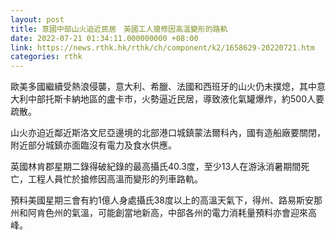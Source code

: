 ```yaml
---
layout: post
title: 意國中部山火迫近民居　英國工人搶修因高溫變形的路軌
date: 2022-07-21 01:34:11.000000000 +08:00
link: https://news.rthk.hk/rthk/ch/component/k2/1658629-20220721.htm
categories: rthk
---
```


歐美多國繼續受熱浪侵襲，意大利、希臘、法國和西班牙的山火仍未撲熄，其中意大利中部托斯卡納地區的盧卡市，火勢逼近民居，導致液化氣罐爆炸，約500人要疏散。

山火亦迫近鄰近斯洛文尼亞邊境的北部港口城鎮蒙法爾科內，國有造船廠要關閉，附近部分城鎮亦面臨沒有電力及食水供應。

英國林肯郡星期二錄得破紀錄的最高攝氏40.3度，至少13人在游泳消暑期間死亡，工程人員忙於搶修因高溫而變形的列車路軌。

預料美國星期三會有約1億人身處攝氏38度以上的高溫天氣下，得州、路易斯安那州和阿肯色州的氣溫，可能創當地新高，中部各州的電力消耗量預料亦會迎來高峰。

